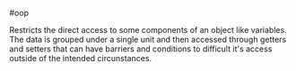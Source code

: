 #oop

Restricts the direct access to some components of an object like variables. The data is grouped under a single unit and then accessed through getters and setters that can have barriers and conditions to difficult it's access outside of the intended circunstances.